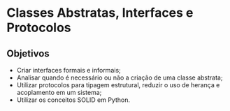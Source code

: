 # Classes Abstratas, Interfaces e Protocolos

 ## Objetivos

- Criar interfaces formais e informais;
- Analisar quando é necessário ou não a criação de uma classe abstrata;
- Utilizar protocolos para tipagem estrutural, reduzir o uso de herança e acoplamento
em um sistema;
- Utilizar os conceitos SOLID em Python.

